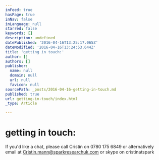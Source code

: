 ```yaml
---
inFeed: true
hasPage: true
inNav: false
inLanguage: null
starred: false
keywords: []
description: undefined
datePublished: '2016-04-16T13:25:17.065Z'
dateModified: '2016-04-16T13:24:53.644Z'
title: 'getting in touch:'
author: []
authors: []
publisher:
  name: null
  domain: null
  url: null
  favicon: null
sourcePath: _posts/2016-04-16-getting-in-touch.md
published: true
url: getting-in-touch/index.html
_type: Article

---
```

# getting in touch:

If you'd like a chat, please call Cristín on 0780 175 6849 or alternatively ​​email at [Cristin.mann@sparkresearchuk.com][0] or skype on cristinatspark

[0]: mailto:cristin.mann@sparkresearchuk.com